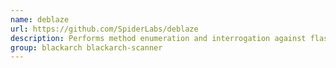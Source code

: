 ```yaml
---
name: deblaze
url: https://github.com/SpiderLabs/deblaze
description: Performs method enumeration and interrogation against flash remoting end points.
group: blackarch blackarch-scanner
---
```

